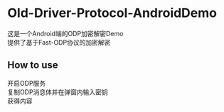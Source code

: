# Old-Driver-Protocol-AndroidDemo
这是一个Android端的ODP加密解密Demo  
提供了基于Fast-ODP协议的加密解密  

## How to use  
开启ODP服务  
复制ODP消息体并在弹窗内输入密钥  
获得内容  

##

